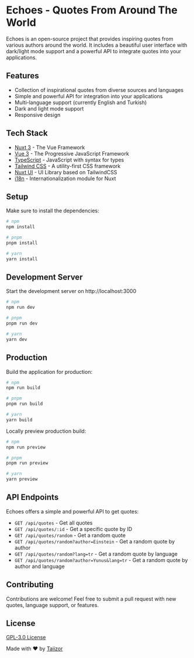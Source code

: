 # Echoes - Quotes From Around The World

Echoes is an open-source project that provides inspiring quotes from various authors around the world. It includes a beautiful user interface with dark/light mode support and a powerful API to integrate quotes into your applications.

## Features

- Collection of inspirational quotes from diverse sources and languages
- Simple and powerful API for integration into your applications
- Multi-language support (currently English and Turkish)
- Dark and light mode support
- Responsive design

## Tech Stack

- [Nuxt 3](https://nuxt.com/) - The Vue Framework
- [Vue 3](https://vuejs.org/) - The Progressive JavaScript Framework
- [TypeScript](https://www.typescriptlang.org/) - JavaScript with syntax for types
- [Tailwind CSS](https://tailwindcss.com/) - A utility-first CSS framework
- [Nuxt UI](https://ui.nuxt.com/) - UI Library based on TailwindCSS
- [i18n](https://i18n.nuxtjs.org/) - Internationalization module for Nuxt

## Setup

Make sure to install the dependencies:

```bash
# npm
npm install

# pnpm
pnpm install

# yarn
yarn install
```

## Development Server

Start the development server on http://localhost:3000

```bash
# npm
npm run dev

# pnpm
pnpm run dev

# yarn
yarn dev
```

## Production

Build the application for production:

```bash
# npm
npm run build

# pnpm
pnpm run build

# yarn
yarn build
```

Locally preview production build:

```bash
# npm
npm run preview

# pnpm
pnpm run preview

# yarn
yarn preview
```

## API Endpoints

Echoes offers a simple and powerful API to get quotes:

- `GET /api/quotes` - Get all quotes
- `GET /api/quotes/:id` - Get a specific quote by ID
- `GET /api/quotes/random` - Get a random quote
- `GET /api/quotes/random?author=Einstein` - Get a random quote by author
- `GET /api/quotes/random?lang=tr` - Get a random quote by language
- `GET /api/quotes/random?author=Yunus&lang=tr` - Get a random quote by author and language

## Contributing

Contributions are welcome! Feel free to submit a pull request with new quotes, language support, or features.

## License

[GPL-3.0 License](LICENSE)

Made with ❤️ by [Taiizor](https://github.com/Taiizor)
